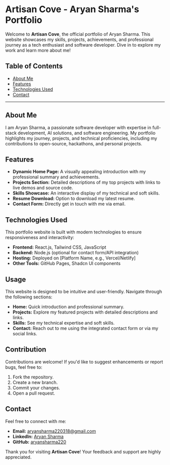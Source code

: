 # Artisan Cove - Aryan Sharma's Portfolio

Welcome to **Artisan Cove**, the official portfolio of Aryan Sharma. This website showcases my skills, projects, achievements, and professional journey as a tech enthusiast and software developer. Dive in to explore my work and learn more about me!

## Table of Contents
- [About Me](#about-me)
- [Features](#features)
- [Technologies Used](#technologies-used)
- [Contact](#contact)

---

## About Me
I am Aryan Sharma, a passionate software developer with expertise in full-stack development, AI solutions, and software engineering. My portfolio highlights my journey, projects, and technical proficiencies, including my contributions to open-source, hackathons, and personal projects.

## Features
- **Dynamic Home Page:** A visually appealing introduction with my professional summary and achievements.
- **Projects Section:** Detailed descriptions of my top projects with links to live demos and source code.
- **Skills Showcase:** An interactive display of my technical and soft skills.
- **Resume Download:** Option to download my latest resume.
- **Contact Form:** Directly get in touch with me via email.

## Technologies Used
This portfolio website is built with modern technologies to ensure responsiveness and interactivity:

- **Frontend:** React.js, Tailwind CSS, JavaScript
- **Backend:** Node.js (optional for contact form/API integration)
- **Hosting:** Deployed on [Platform Name, e.g., Vercel/Netlify]
- **Other Tools:** GitHub Pages, Shadcn UI components

## Usage
This website is designed to be intuitive and user-friendly. Navigate through the following sections:

- **Home:** Quick introduction and professional summary.
- **Projects:** Explore my featured projects with detailed descriptions and links.
- **Skills:** See my technical expertise and soft skills.
- **Contact:** Reach out to me using the integrated contact form or via my social links.

## Contribution
Contributions are welcome! If you'd like to suggest enhancements or report bugs, feel free to:

1. Fork the repository.
2. Create a new branch.
3. Commit your changes.
4. Open a pull request.

## Contact
Feel free to connect with me:

- **Email:** [aryansharma220318@gmail.com](mailto:aryansharma220318@gmail.com)
- **LinkedIn:** [Aryan Sharma](https://linkedin.com/in/aryansharma-2022)
- **GitHub:** [aryansharma220](https://github.com/aryansharma220)

Thank you for visiting **Artisan Cove**! Your feedback and support are highly appreciated.
